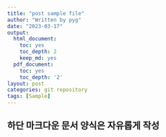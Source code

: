 ```yaml
---
title: "post sample file"
author: "Written by pyg"
date: "2023-03-17"
output:
  html_document:
    toc: yes
    toc_depth: 2
    keep_md: yes
  pdf_document:
    toc: yes
    toc_depth: '2'
layout: post
categories: git repository
tags: [Sample]
---
```



## 하단 마크다운 문서 양식은 자유롭게 작성

